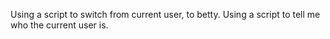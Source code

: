 Using a script to switch from current user, to betty.
Using a script to tell me who the current user is.
